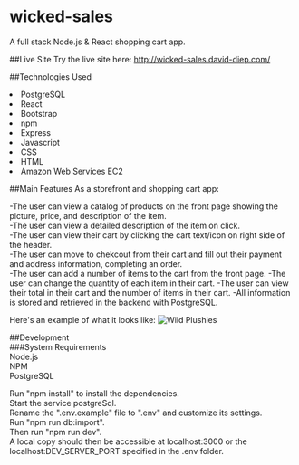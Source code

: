 # wicked-sales
 A full stack Node.js &amp; React shopping cart app.

 ##Live Site
 Try the live site here: http://wicked-sales.david-diep.com/
 
 ##Technologies Used
 <li>PostgreSQL</li>
 <li>React</li>
 <li>Bootstrap</li>
 <li>npm</li>
 <li>Express</li>
 <li>Javascript</li>
 <li>CSS</li>
 <li>HTML</li>
 <li>Amazon Web Services EC2</li>
 
 ##Main Features
 As a storefront and shopping cart app:  
 
  -The user can view a catalog of products on the front page showing the picture, price, and description of the item.  
  -The user can view a detailed description of the item on click.  
  -The user can view their cart by clicking the cart text/icon on right side of the header.  
  -The user can move to chekcout from their cart and fill out their payment and address information, completing an order.  
  -The user can add a number of items to the cart from the front page.
  -The user can change the quantity of each item in their cart.
  -The user can view their total in their cart and the number of items in their cart.
  -All information is stored and retrieved in the backend with PostgreSQL.  
  
  Here's an example of what it looks like: ![Wild Plushies](https://i.imgur.com/nrZcW0R.png "Wild Plushies") 
 
##Development  
###System Requirements  
 Node.js  
 NPM  
 PostgreSQL
 
 Run "npm install" to install the dependencies.   
 Start the service postgreSql.    
 Rename the ".env.example" file to ".env" and customize its settings.   
 Run "npm run db:import".   
 Then run "npm run dev".   
 A local copy should then be accessible at localhost:3000 or the localhost:DEV_SERVER_PORT specified in the .env folder.  

 
  
 
